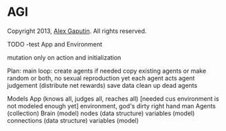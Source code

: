 # AGI

Copyright 2013, [Alex Gaputin](googamanga@yahoo.com). All rights reserved.

TODO
-test App and Environment



mutation only on action and initialization

Plan:
  main loop:
    create agents if needed
      copy existing agents or make random or both, no sexual reproduction yet
    each agent acts
    agent judgement (distribute net rewards)
    save data
    clean up dead agents

Models
  App (knows all, judges all, reaches all)
    [needed cus environment is not modeled enough yet]
    environment, god's dirty right hand man
      Agents (collection)
        Brain (model)
          nodes (data structure)
            variables (model)
          connections (data structure)
            variables (model)